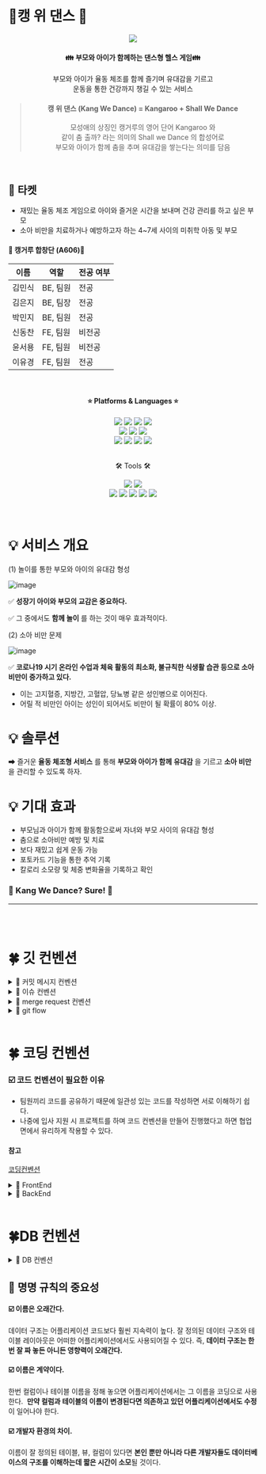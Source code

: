 # 🦘캥 위 댄스 🦘 
<div align="center">
	
<img src="https://github.com/abin7989/CodingStudy/assets/63704941/600f7f94-f8b4-4323-b716-36dc4fdccc6c">
<h4> 👪 부모와 아이가 함께하는 댄스형 헬스 게임👪 </h4>
<p> 부모와 아이가 율동 체조를 함께 즐기며 유대감을 기르고
<br>운동을 통한 건강까지 챙길 수 있는 서비스 </p>

> <h4>캥 위 댄스 (Kang We Dance) = Kangaroo + Shall We Dance</h4>
><p>모성애의 상징인 캥거루의 영어 단어 Kangaroo 와
><br>같이 춤 출까? 라는 의미의 Shall we Dance 의 합성어로
><br> 부모와 아이가 함께 춤을 추며 유대감을 쌓는다는 의미를 담음 </p>
</div>
<br>

## 🎯 타켓
- 재밌는 율동 체조 게임으로 아이와 즐거운 시간을 보내며 건강 관리를 하고 싶은 부모
- 소아 비만을 치료하거나 예방하고자 하는 4~7세 사이의 미취학 아동 및 부모
<h4>🎤 캥거루 합창단 (A606)🎤</h4>

|이름|역할|전공 여부|
|------|---|---|
|김민식|BE, 팀원|전공|
|김은지|BE, 팀장|전공|
|박민지|BE, 팀원|전공|
|신동찬|FE, 팀원|비전공|
|윤서용|FE, 팀원|비전공|
|이유경|FE, 팀원|전공|
<br>
<div align="center">
    <h4>⭐️ Platforms & Languages ⭐️</h4>
    <img src="https://img.shields.io/badge/Typescript-3178C6?style=flat-square&logo=Typescript&logoColor=white"/>
    <img src="https://img.shields.io/badge/React-61DAFB?style=flat&logo=React&logoColor=white"/>
    <img src="https://img.shields.io/badge/WebRTC-333333?style=flat&logo=WebRTC&logoColor=white"/>
    <img src="https://img.shields.io/badge/TensorFlow-FF6F00?style=flat&logo=tensorflow&logoColor=white"/>
    <br>
    <img src="https://img.shields.io/badge/Java-007396?style=flat&logo=Conda-Forge&logoColor=white"/>
	<img src="https://img.shields.io/badge/Spring Boot-6DB33F?style=flat&logo=Spring Boot&logoColor=white" />
	<img src="https://img.shields.io/badge/MySQL-4479A1?style=flat&logo=MySQL&logoColor=white" />
    <br>
    <img src="https://img.shields.io/badge/Apache Hadoop-66CCFF?style=flat&logo=Apache Hadoop&logoColor=#white" />
    <img src="https://img.shields.io/badge/Apache Hive-FDEE21?style=flat&logo=apachehive&logoColor=white" />
    <img src="https://img.shields.io/badge/Docker-2496ED?style=flat&logo=Docker&logoColor=white" />
    <img src="https://img.shields.io/badge/Jenkins-D24939?style=flat&logo=Jenkins&logoColor=white" />
</div>
<br>
<div align=center>
	<p>🛠 Tools 🛠</p>
</div>
<div align=center>
	<img src="https://img.shields.io/badge/Spring Tool Suite 4-6DB33F?style=flat&logo=Spring&logoColor=white" />
	<img src="https://img.shields.io/badge/Visual%20Studio%20Code-007ACC?style=flat&logo=VisualStudioCode&logoColor=white" />
	<br>
	<img src="https://img.shields.io/badge/Tomcat-F8DC75?style=flat&logo=ApacheTomcat&logoColor=white" />
	<img src="https://img.shields.io/badge/AWS-232F3E?style=flat&logo=AmazonAWS&logoColor=white" />
	<img src="https://img.shields.io/badge/GitLab-181717?style=flat&logo=GitLab&logoColor=white" />
    <img src="https://img.shields.io/badge/Jira-0052CC?style=flat&logo=Jira&logoColor=white" />
    <img src="https://img.shields.io/badge/Notion-000000?style=flat&logo=Notion&logoColor=white" />
</div>
<div align="left">

<br>
<br>

# 💡 서비스 개요
(1) 놀이를 통한 부모와 아이의 유대감 형성

![image](https://github.com/abin7989/CodingStudy/assets/63704941/63756154-fe39-439d-bfb4-f7e8a77c2308)

✅ __성장기 아이와 부모의 교감은 중요하다.__

✅ 그 중에서도 __함께 놀이__ 를 하는 것이 매우 효과적이다.

(2) 소아 비만 문제

![image](https://github.com/abin7989/CodingStudy/assets/63704941/dccb8b1f-fd06-4426-b498-3703fdab6f94)

✅ __코로나19 시기 온라인 수업과 체육 활동의 최소화, 불규칙한 식생활 습관 등으로 소아 비만이 증가하고 있다.__
- 이는 고지혈증, 지방간, 고혈압, 당뇨병 같은 성인병으로 이어진다.
- 어릴 적 비만인 아이는 성인이 되어서도 비만이 될 확률이 80% 이상.

# 💡 솔루션 
➡ 즐거운 __율동 체조형 서비스__ 를 통해 __부모와 아이가 함께__ __유대감__ 을 기르고 __소아 비만__ 을 관리할 수 있도록 하자.

# 💡 기대 효과 

- 부모님과 아이가 함께 활동함으로써 자녀와 부모 사이의 유대감 형성
- 춤으로 소아비만 예방 및 치료
- 보다 재밌고 쉽게 운동 가능
- 포토카드 기능을 통한 추억 기록
- 칼로리 소모량 및 체중 변화율을 기록하고 확인


<h3>💃 Kang We Dance? Sure! 🕺</h3>

---
<br>
<br>

# 🍀 깃 컨벤션
<details>
<summary>📌 커밋 메시지 컨벤션</summary>

### 🖤 규칙에 맞는 좋은 커밋메시지를 작성해야 하는 이유

- 팀원과의 소통
- 편리하게 과거 추적 가능
- 나중에 실무에서 익숙해지기 위해

### 🖤 한 커밋에는 한 가지 문제만!

- 추적 가능하게 유지해주기
- 너무 많은 문제를 한 커밋에 담으면 추적하기 어렵다.

### 🖤 CLI에서 커밋 메시지 여러 줄로 작성하는 방법

- 쌍따옴표를 닫지 말고 개행하며 작성 → 다 작성한 후에 쌍따옴표를 닫으면 작성 완료

```bash
git commit -m "FEAT: 회원가입 기능 추가

- 회원가입 기능 추가"
```

### 1. 커밋 유형 지정

- 커밋 유형은 영어 대문자로 작성하기
    
    
    | 커밋 유형 | 의미 |
    | --- | --- |
    | Feat | 새로운 기능 추가 |
    | Fix | 버그 수정 |
    | Add | Feat 이외의 부수적인 코드 추가/라이브러리 추가/ 새로운 View나 Activity 생성 |
    | Docs | 문서 수정 |
    | Style | 코드 formatting, 세미콜론 누락, 코드 자체의 변경이 없는 경우 |
    | Refactor | 코드 리팩토링 |
    | Test | 테스트 코드, 리팩토링 테스트 코드 추가 |
    | Chore | 패키지 매니저 수정, 그 외 기타 수정 ex) .gitignore |
    | Design | CSS 등 사용자 UI 디자인 변경 |
    | Comment | 필요한 주석 추가 및 변경 |
    | Rename | 파일 또는 폴더 명을 수정하거나 옮기는 작업만인 경우 |
    | Remove | 파일을 삭제하는 작업만 수행한 경우 |
    | !BREAKING CHANGE | 커다란 API 변경의 경우 |
    | !HOTFIX | 급하게 치명적인 버그를 고쳐야 하는 경우 |

### 2. 제목과 본문을 빈행으로 분리

- 커밋 유형 이후 제목과 본문은 한글로 작성하여 내용이 잘 전달될 수 있도록 할 것
- 본문에는 변경한 내용과 이유 설명 (어떻게 보다는 무엇 & 왜를 설명)

### 3. 제목 첫 글자는 대문자로, 끝에는 `.` 금지

### 4. 제목은 영문 기준 50자 이내로 할 것

### 5. 자신의 코드가 직관적으로 바로 파악할 수 있다고 생각하지 말자

### 6. 여러가지 항목이 있다면 글머리 기호를 통해 가독성 높이기

</details>

<details>
<summary>📌 이슈 컨벤션</summary>

## 📌 이슈 컨벤션
- 제목은 영어로 작성한다.
- 내용은 다른 사람이 알아볼 수 있게 본인이 작업할 내용을 적는다.
- 라벨을 설정한다. (`BackEnd`, `FrontEnd`, `Feat`, `Fix`, `Refactor`)
</details>

<details>
<summary>📌 merge request 컨벤션</summary>

## 📌 merge request 컨벤션
- 제목은 영어로 작성한다. (이슈 컨벤션과 같음)
- [영어 대문자] #이슈번호 - 해당 이슈 내용 (꼭 이슈랑 동일하지는 않아도 된다. 이슈 번호만 신경써서 적기)
- 내용에는 변경 사항을 적는다.
- 해당 이슈의 `closed #이슈`를 단다.
- assignees를 본인으로 설정한다.
- reviewers를 설정한다.
- 라벨을 설정한다.
- 코드 리뷰를 받는다.
- 변경 request 단 경우 확인 후 resolve를 한다.
- 스쿼시 머지를 한다.
</details>

<details>
<summary>📌 git flow</summary>

## 📌 git flow
__작업하는 동안 default branch는 develop__.

✅ pr 날릴 때 어디로 날리는 건지 꼭 체크하기!

### **main → develop → eunji_feature/#3**

main은 모든 작업이 끝난 후 develop에서 merge 시킨다.
—————————————————————————
- main - 초기 세팅 존재
- develop - local 작업 완료 후 merge 브랜치
- minji - 민지 local 브랜치
- eunji - 은지 local 브랜치
- minsik - 민식 local 브랜치
- localdevelop_feature/#issue - 각자의 기능 추가 브랜치 → ex) eunji_feature/#3

—————————————————————————

1. `local - feature` 에서 각자 기능 작업
2. 작업 완료 후 `remote - develop` 에 PR
3. **코드 리뷰 후 Confirm 받고 Merge**
4. remote - develop 에 Merge 될 때 마다 **모든 팀원 remote - develop pull** 받아 최신 상태 유지

main → develop → feature/내용, fix/내용, refactor/내용
</details>
<br>


# 🍀 코딩 컨벤션

### ☑️ 코드 컨벤션이 필요한 이유

- 팀원끼리 코드를 공유하기 때문에 일관성 있는 코드를 작성하면 서로 이해하기 쉽다.
- 나중에 입사 지원 시 프로젝트를 하며 코드 컨벤션을 만들어 진행했다고 하면 협업 면에서 유리하게 작용할 수 있다.

#### 참고 
[코딩컨벤션](https://ui.toast.com/fe-guide/ko_CODING-CONVENTION)


<details>
<summary>📌 FrontEnd</summary>

## 1. **NAMING CONVENTIONS**

- **components 이름은 Pascal Case로 작성한다.**
- **Non-components 이름은 Camel Case로 작성한다.**

## 2. **BUG AVOIDANCE**

- null **또는 undefined일 수 있는 값은 optional chaining 연산자 (?.)를 사용한다.**

## 3. **ARCHITECTURE & CLEAN CODE**

- **유틸리티 파일을 만들어 중복된 코드를 피한다.**
- **Presentational 컴포넌트와 Container 컴포넌트를 분리하여 사용한다.**
- **고차 컴포넌트(Higher Order Components, HOC)는 적절하게 사용한다.**
- **JS, test, css로 파일을 분리한다.**
- **불필요한 주석을 사용하지 않는다.**
- **현재 화면보다 긴 코드는 더 작은 단위의 코드로 리팩토링 한다.**
- **주석 처리된 코드는 커밋하지 말고 삭제한다.**

## 4. **ES6**

- **class component가 아닌 function component를 사용한다.**
- **JSX 문법을 사용한다.**
- **spread 연산자를 사용한다.**
- **구조 분해 할당을 사용한다. let과 const만 사용한다. (var 사용금지)**
- **되도록 화살표 함수를 사용한다.**
- **직접 null을 체크하기 보다 optional chaining 연산자 (?.)를 사용한다.**

## 5. **TESTING**

- **테스트를 작성한다.**
- **적정 수준의 테스트 커버리지를 유지한다.**
- **하나의 테스트 파일에서 하나만 테스트 한다.**
- **테스트 코드안에서 로직을 사용하지 않는다.**
- **테스트 클래스는 하나의 클래스만 테스트 한다.**
- **네트워크, 데이터 베이스와 직접 통신하지말고 가짜 함수를 사용한다.**

## 6. **CSS**

- **inline css를 사용하지 않는다.**
- **명명 규칙을 지킨다.**

참고 : [https://www.jondjones.com/frontend/react/react-tutorials/react-coding-standards-and-practices-to-level-up-your-code/](https://www.jondjones.com/frontend/react/react-tutorials/react-coding-standards-and-practices-to-level-up-your-code/)
</details>

<details>
<summary>📌 BackEnd</summary>

## ☑️ 코드 컨벤션

```bash
문자열을 처리할 때는 쌍따옴표를 사용하도록 합니다.
```

```bash
문장이 종료될 때는 세미콜론을 붙여줍니다.
```

```bash
🐫 함수명, 변수명은 카멜케이스로 작성합니다.
```


```bash
🥙 URL, 파일명은 케밥케이스로 작성합니다.
```


```bash
☝ 가독성을 위해 한 줄에 하나의 문장만 작성합니다.
```

```bash
주석은 설명하려는 구문에 맞춰 들여쓰기 합니다.

// Good
function someFunction() {
  ...

  // statement에 관한 주석
  statements
}
```



```bash
연산자 사이에는 공백을 추가하여 가독성을 높입니다

a+b+c+d // bad
a + b + c + d // good
```

</aside>

```bash
☝ 콤마 다음에 값이 올 경우 공백을 추가하여 가독성을 높입니다.

var arr = [1,2,3,4]; //bad
var arr = [1, 2, 3, 4]; //good
```

```bash
🔠 생성자 함수명의 맨 앞글자는 대문자로 합니다.

function Person(){}
```

```bash
🔠 ENUM이나 상수는 대문자로 합니다.

NORMAL_STATUS = 10;
```

```bash
🔠 함수명은 소문자로 시작하고 동사로 합니다.

function getUserId(){}
```

---

### ☑️ **Structure**

1. **패키지는 목적별로 묶는다.**
    - common(공통기능 관련 패키지), user(User 관련 패키지), coupon(쿠폰 관련 패키지)
2. **Controller에서는 최대한 어떤 Service를 호출할지 결정하는 역할과 Exception처리만을 담당하자.**
    - Controller 단에서 로직을 구현하는 것을 지양한다.
3. **하나의 메소드와 클래스는 하나의 목적을 두게 만든다.**
    - 하나의 메소드 안에서 한가지 일만 해야한다.
    - 하나의 클래스 안에서는 같은 목적을 둔 코드들의 집합이여야한다.
4. **메소드와 클래스는 최대한 작게 만든다.**
    - 메소드와 클래스가 커진다면 하나의 클래스나 메소드 안에서 여러 동작을 하고 있을 확률이 크다.
    - 수많은 책임을 떠안은 클래스를 피한다. 큰 클래스 몇 개가 아니라 작은 클래스 여럿으로 이뤄진 시스템이 더욱 바람직하다.
    - 클래스 나누는 것을 두려워하지 말자.
5. **도메인 서비스를 만들어지는 것을 피하자.**
    - User라는 도메인이 있을 때, UserService로 만드는 것을 피한다.
    - 이렇게 도메인 네이밍을 딴 서비스가 만들어지면 자연스레 수많은 책임을 떠안은 큰 클래스로 발전될 가능성이 높다.
    - 기능 별로 세분화해서 만들어보자. (UserRegisterService, UserEmailService 등...)
6. **에러 검출(try - catch)**
    - 최상단에서 에러 검출 하기
    - ex) 컨트롤러 서비스 DAO가 있으면  컨트롤러에서 try -catch문 작성

## 🍃 스프링부트 네이밍 컨벤션

<aside>


### ▶ Controller

- 컨트롤러 클래스 안에서 메서드 명을 작성 할 때는 아래와 같은 접미사를 붙인다.
    
    
    | 메서드명 | 의미 |
    | --- | --- |
    | orderList() | 목록 조회 유형의 서비스 |
    | orderDetails() | 단 건 상세 조회 유형의 controller 메서드 |
    | orderSave() | 등록/수정/삭제 가 동시에 일어나는 유형의 controller 메서드 |
    | orderAdd() | 등록만 하는 유형의 controller 메서드 |
    | orderModify() | 수정만 하는 유형의 controller 메서드 |
    | orderRemove() | 삭제만 하는 유형의 controller 메서드 |

### ▶ ****Service****

- 서비스 클래스 안에서 메서드 명을 작성 할 때는 아래와 같은 접두사를 붙인다.
    
    
    | 메서드명 | 의미 |
    | --- | --- |
    | findOrder() | 조회 유형의 service 메서드 |
    | addOrder() | 등록 유형의 service 메서드 |
    | modifyOrder() | 변경 유형의 service 메서드 |
    | removeOrder() | 삭제 유형의 service 메서드 |
    | saveOrder() | 등록/수정/삭제 가 동시에 일어나는 유형의 service 메서드 |

### ▶ Mapper

- Mapper 클래스 안에서 메서드 명을 작성 할 때는 아래와 같은 접두사를 붙인다.
    
    
    | 메서드명 | 의미 |
    | --- | --- |
    | selectOrder() | 조회 유형의 mapper 메서드 |
    | insertOrder() | 등록 유형의 mapper 메서드 |
    | updateOrder() | 변경 유형의 mapper 메서드 |
    | deleteOrder() | 삭제 유형의 mapper 메서드 |

</aside>
</details>
<br>

# 🍀DB 컨벤션
<details>
<summary>📌 DB 컨벤션</summary>

## **1. 약어 사용 자제**

## **2. 테이블, 칼럼명은 모두 단수**

## **3. 테이블명은 카멜 케이스**
ex.) 
- 두 개 이상의 단어를 조합해서 쓸 때는 카멜케이스로 쓴다.
- 한 단어일때는 소문자로 적는다.

## **4. 칼럼명은 스네이크 케이스**


**1. idx**

idx는 테이블명_idx로 하도록 한다.

**2. 예약어는 칼럼명으로 사용하지 않는다.**

 ex) 난이도 테이블의 값 : value = X

**3.이분법으로 나눠지는 값은 is‘_‘사용**
</details>

## 🖤 명명 규칙의 중요성

#### ☑️ 이름은 오래간다.

데이터 구조는 어플리케이션 코드보다 훨씬 지속력이 높다. 
잘 정의된 데이터 구조와 테이블 레이아웃은 어떠한 어플리케이션에서도 사용되어질 수 있다. 즉, **데이터 구조는 한번 잘 짜 놓든 아니든 영향력이 오래간다.**

#### ☑️ 이름은 계약이다.

한번 컬럼이나 테이블 이름을 정해 놓으면 어플리케이션에서는 그 이름을 코딩으로 사용한다. 
**만약 컬럼과 테이블의 이름이 변경된다면 의존하고 있던 어플리케이션에서도 수정**이 일어나야 한다.

#### ☑️ 개발자 환경의 차이.

이름이 잘 정의된 테이블, 뷰, 컬럼이 있다면 **본인 뿐만 아니라 다른 개발자들도 데이터베이스의
구조를 이해하는데 짧은 시간이 소모**될 것이다.
